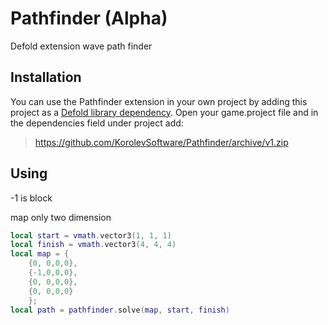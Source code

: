 # Pathfinder (Alpha)
Defold extension wave path finder

## Installation

You can use the Pathfinder extension in your own project by adding this project as a [Defold library dependency](http://www.defold.com/manuals/libraries/).
Open your game.project file and in the dependencies field under project add:

>https://github.com/KorolevSoftware/Pathfinder/archive/v1.zip

## Using

-1 is block

map only two dimension
```lua
local start = vmath.vector3(1, 1, 1)
local finish = vmath.vector3(4, 4, 4)
local map = {
	{0, 0,0,0},
	{-1,0,0,0},
	{0, 0,0,0},
	{0, 0,0,0}
	};
local path = pathfinder.solve(map, start, finish)
```
